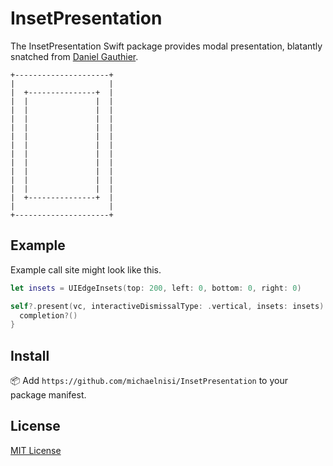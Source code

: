 # InsetPresentation

The InsetPresentation Swift package provides modal presentation, blatantly snatched from [Daniel Gauthier](https://danielgauthier.me/2020/02/24/indie5-1.html).

```
+---------------------+
|                     |
|  +---------------+  |
|  |               |  |
|  |               |  |
|  |               |  |
|  |               |  |
|  |               |  |
|  |               |  |
|  |               |  |
|  |               |  |
|  |               |  |
|  |               |  |
|  |               |  |
|  +---------------+  |
|                     |
+---------------------+
```

## Example

Example call site might look like this.

```swift
let insets = UIEdgeInsets(top: 200, left: 0, bottom: 0, right: 0)

self?.present(vc, interactiveDismissalType: .vertical, insets: insets) {
  completion?()
}
```

## Install

📦 Add `https://github.com/michaelnisi/InsetPresentation` to your package manifest.

## License

[MIT License](https://github.com/michaelnisi/InsetPresentation/blob/master/LICENSE)
